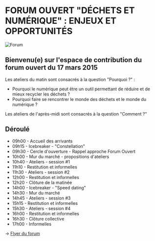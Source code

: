 # FORUM OUVERT "DÉCHETS ET NUMÉRIQUE" : ENJEUX ET OPPORTUNITÉS

![Forum]( https://lut.im/6ZNUXVhC/4dgsaIo4)

## Bienvenu(e) sur l'espace de contribution du forum ouvert du 17 mars 2015

Les ateliers du matin sont consacrés à la question "Pourquoi ?" :
+ Pourquoi le numérique peut être un outil permettant de réduire et de mieux recycler les déchets ?
+ Pourquoi faire se rencontrer le monde des déchets et le monde du numérique ?

Les ateliers de l'après-midi sont consacrés à la question "Comment ?"

## Déroulé     

* 09h00 - Accueil des arrivants
* 09h15 - Icebreaker - "Constellation"
* 09h30 - Cercle d'ouverture - Rappel approche Forum Ouvert
* 10h00 - Mur du marché - propositions d'ateliers
* 10h40 - Ateliers - session #1
* 11h10 - Restitution et informelles
* 11h30 - Ateliers - session #2
* 12h00 - Restitution et informelles
* 12h20 - Clôture de la matinée
* 14h00 - Icebreaker - "Speed dating"
* 14h30 - Mur du marché
* 14h45 - Ateliers - session #3
* 15h15 - Restitution et informelles
* 15h30 - Ateliers - session #4
* 16h00 - Restitution et informelles
* 16h30 - Clôture collective
* 17h00 - Informelles

-> [Flyer du forum](https://www.smore.com/762c8)

